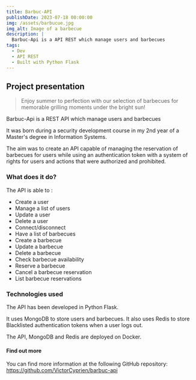 ```yaml
---
title: Barbuc-API
publishDate: 2023-07-18 00:00:00
img: /assets/barbucue.jpg
img_alt: Image of a barbecue
description: |
  Barbuc-Api is a API REST which manage users and barbecues
tags:
  - Dev
  - API REST
  - Built with Python Flask
---
```

## Project presentation

> Enjoy summer to perfection with our selection of barbecues for memorable grilling moments under the bright sun!

Barbuc-Api is a REST API which manage users and barbecues

It was born during a security development course in my 2nd year of a Master's degree in Information Systems.

The aim was to create an API capable of managing the reservation of barbecues for users while using an authentication token with a system of rights for users and actions that were authorized and prohibited.

### What does it do?

The API is able to :

- Create a user
- Manage a list of users
- Update a user
- Delete a user
- Connect/disconnect
- Have a list of barbecues
- Create a barbecue
- Update a barbecue
- Delete a barbecue
- Check barbecue availability
- Reserve a barbecue
- Cancel a barbecue reservation
- List barbecue reservations

### Technologies used

The API has been developed in Python Flask.

It uses MongoDB to store users and barbecues.
It also uses Redis to store Blacklisted authentication tokens when a user logs out.

The API, MongoDB and Redis are deployed on Docker.

#### Find out more

You can find more information at the following GitHub repository:
https://github.com/VictorCyprien/barbuc-api
